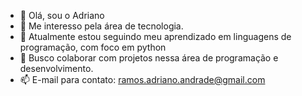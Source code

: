 - 👋 Olá, sou o Adriano 
- 👀 Me interesso pela área de tecnologia. 
- 🌱 Atualmente estou seguindo meu aprendizado em linguagens de programação, com foco em python 
- 💞️ Busco colaborar com projetos nessa área de programação e desenvolvimento. 
- 📫 E-mail para contato: ramos.adriano.andrade@gmail.com 

<!---
Andradeadrianno/Andradeadrianno is a ✨ special ✨ repository because its `README.md` (this file) appears on your GitHub profile.
You can click the Preview link to take a look at your changes.
--->
